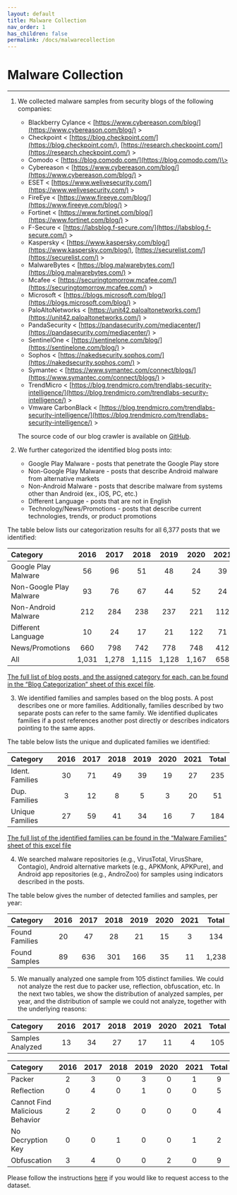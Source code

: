 ```yaml
---
layout: default
title: Malware Collection
nav_order: 1
has_children: false
permalink: /docs/malwarecollection
---
```


# Malware Collection
---

1. We collected malware samples from security blogs of the following companies:
    * Blackberry Cylance \< [https://www.cybereason.com/blog/](https://www.cybereason.com/blog/) \>
    * Checkpoint \< [https://blog.checkpoint.com/](https://blog.checkpoint.com/), [https://research.checkpoint.com/](https://research.checkpoint.com/) \>
    * Comodo \< [https://blog.comodo.com/](https://blog.comodo.com/)\>
    * Cybereason \< [https://www.cybereason.com/blog/](https://www.cybereason.com/blog/) \>
    * ESET \< [https://www.welivesecurity.com/](https://www.welivesecurity.com/) \>
    * FireEye \< [https://www.fireeye.com/blog/](https://www.fireeye.com/blog/) \>
    * Fortinet \< [https://www.fortinet.com/blog/](https://www.fortinet.com/blog/) \>
    * F-Secure \< [https://labsblog.f-secure.com/](https://labsblog.f-secure.com/) \>
    * Kaspersky \< [https://www.kaspersky.com/blog/](https://www.kaspersky.com/blog/), [https://securelist.com/](https://securelist.com/) \>
    * MalwareBytes \< [https://blog.malwarebytes.com/](https://blog.malwarebytes.com/) \>
    * Mcafee \< [https://securingtomorrow.mcafee.com/](https://securingtomorrow.mcafee.com/) \>
    * Microsoft \< [https://blogs.microsoft.com/blog/](https://blogs.microsoft.com/blog/) \>
    * PaloAltoNetworks \< [https://unit42.paloaltonetworks.com/](https://unit42.paloaltonetworks.com/) \>
    * PandaSecurity \< [https://pandasecurity.com/mediacenter/](https://pandasecurity.com/mediacenter/) \>
    * SentinelOne \< [https://sentinelone.com/blog/](https://sentinelone.com/blog/) \>
    * Sophos \< [https://nakedsecurity.sophos.com/](https://nakedsecurity.sophos.com/) \>
    * Symantec \< [https://www.symantec.com/connect/blogs/](https://www.symantec.com/connect/blogs/) \>
    * TrendMicro \< [https://blog.trendmicro.com/trendlabs-security-intelligence/](https://blog.trendmicro.com/trendlabs-security-intelligence/) \>
    * Vmware CarbonBlack \< [https://blog.trendmicro.com/trendlabs-security-intelligence/](https://blog.trendmicro.com/trendlabs-security-intelligence/) \>

    The source code of our blog crawler is available on [GitHub](https://github.com/hello-from-anon-researcher/BlogScrapeUtilities/).

2. We further categorized the identified blog posts into:
    * Google Play Malware - posts that penetrate the Google Play store
    * Non-Google Play Malware - posts that describe Android malware from alternative markets
    * Non-Android Malware - posts that describe malware from systems other than Android (ex., iOS, PC, etc.)
    * Different Language - posts that are not in English
    * Technology/News/Promotions - posts that describe current technologies, trends, or product promotions

 The table below lists our categorization results for all 6,377 posts that we identified:

|Category|2016|2017|2018|2019|2020|2021|Total|
|:-------------------------------|:------------------:|:------:|:------:|:------:|:------:|:------:|:------:|
|Google Play Malware|56|96|51|48|24|39|314|
|Non-Google Play Malware|93|76|67|44|52|24|356|
|Non-Android Malware|212|284|238|237|221|112|1,304|
|Different Language|10|24|17|21|122|71|265|
|News/Promotions|660|798|742|778|748|412|4,138|
|All|1,031|1,278|1,115|1,128|1,167|658|6,377|

 [The full list of blog posts, and the assigned category for each, can be found in the “Blog Categorization” sheet of this excel file](../../../assets/data/excelsheets/malware_collection_blogs.xlsx).

3. We identified families and samples based on the blog posts. A post describes one or more families. Additionally, families described by two separate posts can refer to the same family. We identified duplicates families if a post references another post directly or describes indicators pointing to the same apps.
 
 The table below lists the unique and duplicated families we identified:

|Category|2016|2017|2018|2019|2020|2021|Total|
|:-------------------------------|:------------------:|:------:|:------:|:------:|:------:|:------:|:------:|
|Ident. Families|30|71|49|39|19|27|235|
|Dup. Families|3|12|8|5|3|20|51|
|Unique Families|27|59|41|34|16|7|184|

[The full list of the identified families can be found in the “Malware Families” sheet of this excel file](../../../assets/data/excelsheets/malware_collection_blogs.xlsx)

4. We searched malware repositories (e.g., VirusTotal, VirusShare, Contagio), Android alternative markets (e.g., APKMonk, APKPure), and Android app repositories (e.g., AndroZoo) for samples using indicators described in the posts.

 The table below gives the number of detected families and samples, per year:

|Category|2016|2017|2018|2019|2020|2021|Total|
|:-------------------------------|:------------------:|:------:|:------:|:------:|:------:|:------:|:------:|
|Found Families|20|47|28|21|15|3|134|
|Found Samples|89|636|301|166|35|11|1,238|

5. We manually analyzed one sample from 105 distinct families. We could not analyze the rest due to packer use, reflection, obfuscation, etc. In the next two tables, we show the distribution of analyzed samples, per year, and the distribution of  sample we could not analyze, together with the underlying reasons:

|Category|2016|2017|2018|2019|2020|2021|Total|
|:-------------------------------|:------------------:|:------:|:------:|:------:|:------:|:------:|:------:|
|Samples Analyzed|13|34|27|17|11|4|105|

|Category|2016|2017|2018|2019|2020|2021|Total|
|:-------------------------------|:------------------:|:------:|:------:|:------:|:------:|:------:|:------:|
|Packer|2|3|0|3|0|1|9|
|Reflection|0|4|0|1|0|0|5|
|Cannot Find Malicious Behavior|2|2|0|0|0|0|4|
|No Decryption Key|0|0|1|0|0|1|2|
|Obfuscation|3|4|0|0|2|0|9|

Please follow the instructions [here](../../../docs/dataset) if you would like to request access to the dataset.
